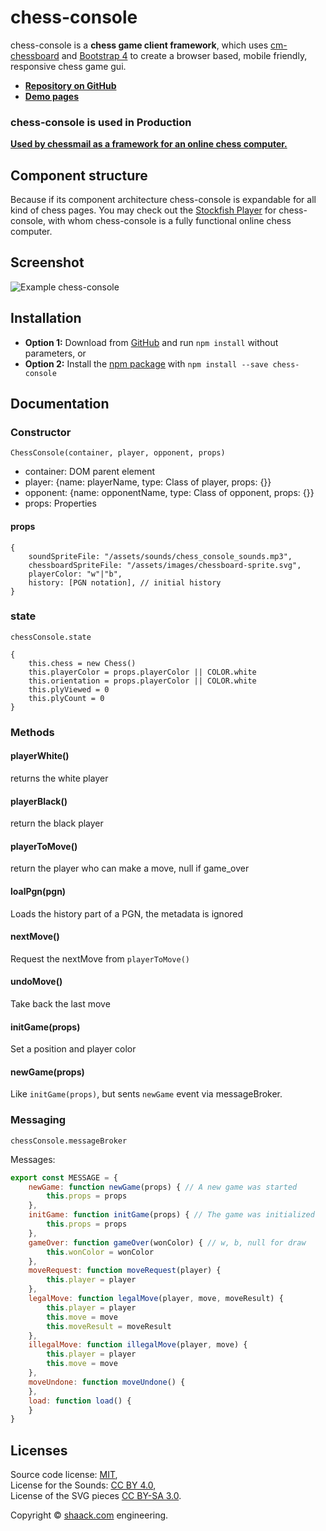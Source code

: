 # chess-console

chess-console is a **chess game client framework**, which uses [cm-chessboard](https://github.com/shaack/cm-chessboard) 
and [Bootstrap 4](https://getbootstrap.com/) to create a browser based, mobile friendly, responsive 
chess game gui.

- **[Repository on GitHub](https://github.com/shaack/chess-console)**
- **[Demo pages](https://shaack.com/projekte/chess-console)**

### chess-console is used in Production

**[Used by chessmail as a framework for an online chess computer.](https://www.chessmail.eu/pages/chess-computer.html)**

## Component structure

Because if its component architecture chess-console is expandable for
all kind of chess pages. You may check out the [Stockfish Player](https://github.com/shaack/chess-console-stockfish) 
for chess-console, with whom chess-console is a fully functional online
chess computer.

## Screenshot

![Example chess-console](https://shaack.com/projekte/assets/img/example_chess_console_checkmate.png)

## Installation

- **Option 1:** Download from [GitHub](https://github.com/shaack/chess-console) and run `npm install` without parameters, or
- **Option 2:** Install the [npm package](https://www.npmjs.com/package/chess-console) with `npm install --save chess-console`

## Documentation

### Constructor
`ChessConsole(container, player, opponent, props)`
- container: DOM parent element
- player: {name: playerName, type: Class of player, props: {}}
- opponent: {name: opponentName, type: Class of opponent, props: {}}
- props: Properties

#### props
```
{
    soundSpriteFile: "/assets/sounds/chess_console_sounds.mp3",
    chessboardSpriteFile: "/assets/images/chessboard-sprite.svg",
    playerColor: "w"|"b",
    history: [PGN notation], // initial history
}
```
### state
`chessConsole.state`
```
{
    this.chess = new Chess()
    this.playerColor = props.playerColor || COLOR.white
    this.orientation = props.playerColor || COLOR.white
    this.plyViewed = 0
    this.plyCount = 0
}
```
### Methods

#### playerWhite()
returns the white player

#### playerBlack()
return the black player

#### playerToMove()
return the player who can make a move, null if game_over

#### loalPgn(pgn)
Loads the history part of a PGN, the metadata is ignored

#### nextMove() 
Request the nextMove from `playerToMove()`

#### undoMove()
Take back the last move 

#### initGame(props)
Set a position and player color

#### newGame(props)
Like `initGame(props)`, but sents `newGame` event via messageBroker.

### Messaging

`chessConsole.messageBroker`

Messages:

``` javascript
export const MESSAGE = {
    newGame: function newGame(props) { // A new game was started
        this.props = props
    },
    initGame: function initGame(props) { // The game was initialized
        this.props = props
    },
    gameOver: function gameOver(wonColor) { // w, b, null for draw
        this.wonColor = wonColor
    },
    moveRequest: function moveRequest(player) {
        this.player = player
    },
    legalMove: function legalMove(player, move, moveResult) {
        this.player = player
        this.move = move
        this.moveResult = moveResult
    },
    illegalMove: function illegalMove(player, move) {
        this.player = player
        this.move = move
    },
    moveUndone: function moveUndone() {
    },
    load: function load() {
    }
}
```

## Licenses

Source code license: <a href="https://github.com/shaack/chess-console/blob/master/LICENSE">MIT</a>,<br/>
License for the Sounds: <a href="https://creativecommons.org/licenses/by/4.0/">CC BY 4.0</a>,<br/>
License of the SVG pieces <a href="https://creativecommons.org/licenses/by-sa/3.0/">CC BY-SA 3.0</a>.

Copyright &copy; [shaack.com](https://shaack.com) engineering.
